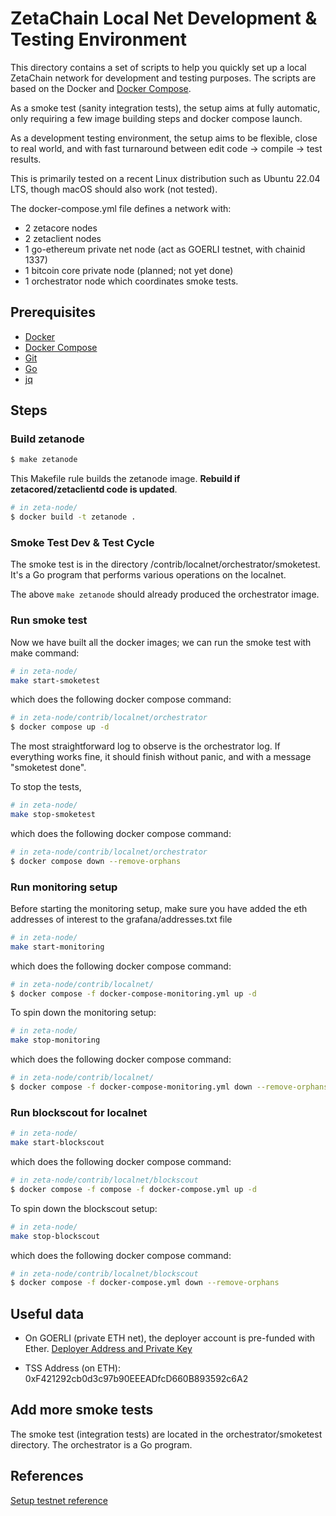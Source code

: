 # ZetaChain Local Net Development & Testing Environment
This directory contains a set of scripts to help you quickly set up a 
local ZetaChain network for development and testing purposes. 
The scripts are based on the Docker 
and [Docker Compose](https://docs.docker.com/compose/).

As a smoke test (sanity integration tests), the setup aims
at fully automatic, only requiring a few image building steps
and docker compose launch. 

As a development testing environment, the setup aims to be
flexible, close to real world, and with fast turnaround
between edit code -> compile -> test results. 

This is primarily tested on a recent Linux distribution such
as Ubuntu 22.04 LTS, though macOS should also work (not tested). 

The docker-compose.yml file defines a network with:

* 2 zetacore nodes
* 2 zetaclient nodes
* 1 go-ethereum private net node (act as GOERLI testnet, with chainid 1337)
* 1 bitcoin core private node (planned; not yet done)
* 1 orchestrator node which coordinates smoke tests. 

## Prerequisites
- [Docker](https://docs.docker.com/install/)
- [Docker Compose](https://docs.docker.com/compose/install/)
- [Git](https://git-scm.com/downloads)
- [Go](https://golang.org/doc/install)
- [jq](https://stedolan.github.io/jq/download/)

## Steps

### Build zetanode 
```bash
$ make zetanode
```

This Makefile rule builds the zetanode image. **Rebuild if zetacored/zetaclientd code is updated**.  
```bash
# in zeta-node/
$ docker build -t zetanode .
```

### Smoke Test Dev & Test Cycle
The smoke test is in the directory /contrib/localnet/orchestrator/smoketest. 
It's a Go program that performs various operations on the localnet.

The above `make zetanode` should already produced the orchestrator image.

### Run smoke test

Now we have built all the docker images; we can run the smoke test with make command:
```bash
# in zeta-node/
make start-smoketest
```
which does the following docker compose command:
```bash
# in zeta-node/contrib/localnet/orchestrator
$ docker compose up -d
```

The most straightforward log to observe is the orchestrator log.
If everything works fine, it should finish without panic, and with
a message "smoketest done". 

To stop the tests, 
```bash
# in zeta-node/
make stop-smoketest
```
which does the following docker compose command:
```bash
# in zeta-node/contrib/localnet/orchestrator
$ docker compose down --remove-orphans
```
### Run monitoring setup
Before starting the monitoring setup, make sure you have added the eth addresses of interest to the grafana/addresses.txt file
```bash
# in zeta-node/
make start-monitoring
```
which does the following docker compose command:
```bash
# in zeta-node/contrib/localnet/
$ docker compose -f docker-compose-monitoring.yml up -d
```
To spin down the monitoring setup:
```bash
# in zeta-node/
make stop-monitoring
```
which does the following docker compose command:
```bash
# in zeta-node/contrib/localnet/
$ docker compose -f docker-compose-monitoring.yml down --remove-orphans
```
### Run blockscout for localnet
```bash
# in zeta-node/
make start-blockscout
```
which does the following docker compose command:
```bash
# in zeta-node/contrib/localnet/blockscout
$ docker compose -f compose -f docker-compose.yml up -d
```
To spin down the blockscout setup:
```bash
# in zeta-node/
make stop-blockscout
```
which does the following docker compose command:
```bash
# in zeta-node/contrib/localnet/blockscout
$ docker compose -f docker-compose.yml down --remove-orphans
```

## Useful data

- On GOERLI (private ETH net), the deployer account is pre-funded with Ether. 
[Deployer Address and Private Key](orchestrator/smoketest/main.go)

- TSS Address (on ETH): 0xF421292cb0d3c97b90EEEADfcD660B893592c6A2



## Add more smoke tests
The smoke test (integration tests) are located in the
orchestrator/smoketest directory. The orchestrator is a Go program.


## References
[Setup testnet reference](https://www.notion.so/zetachain/Set-up-athens-1-like-testnet-to-test-your-PRs-ac523eb5dd5d4e73902072ab7d85fa2f)

